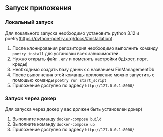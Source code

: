 ## Запуск приложения
### Локальный запуск
Для локального запуска необходимо установить python 3.12 и poetry(https://python-poetry.org/docs/#installation).
1. После клонирования репозитория необходимо выполнить команду ```poetry install``` для установки всех зависимостей.
2. Нужно открыть файл ```.env``` и поменять настройки бд(хост, порт, креды)
3. Необходимо создать базу данных с названием FinManagementDb
4. После выполнения этой команды приложение можно запустить с помощью команды ```poetry run start_script```
5. Приложение доступно по адресу ```http://127.0.0.1:8000/```
### Запуск через докер
Для запуска через докер у вас должен быть установлен докер)
1. Выполните команду ```docker-compose build```
2. Выполните команду ```docker-compose up```
3. Приложение доступно по адресу ```http://127.0.0.1:8000/```
